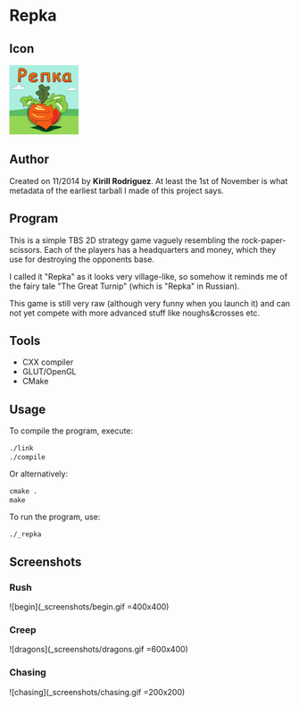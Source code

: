 # Repka

## Icon

![Icon](./_Icon.png)

## Author

Created on 11/2014 by **Kirill Rodriguez**. At least the 1st of November is what metadata of the earliest tarball I made of this project says.

## Program

This is a simple TBS 2D strategy game vaguely resembling the rock-paper-scissors. Each of the players has a headquarters and money, which they use for destroying the opponents base.

I called it "Repka" as it looks very village-like, so somehow it reminds me of the fairy tale "The Great Turnip" (which is "Repka" in Russian).

This game is still very raw (although very funny when you launch it) and can not yet compete with more advanced stuff like noughs&crosses etc.

## Tools

* CXX compiler
* GLUT/OpenGL
* CMake

## Usage

To compile the program, execute:

    ./link
    ./compile

Or alternatively:

    cmake .
    make

To run the program, use:

    ./_repka

## Screenshots

### Rush

![begin](_screenshots/begin.gif =400x400)

### Creep

![dragons](_screenshots/dragons.gif =600x400)

### Chasing

![chasing](_screenshots/chasing.gif =200x200)